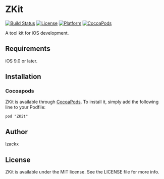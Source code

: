 # ZKit

[![Build Status](https://travis-ci.org/lzackx/ZKit.svg?branch=master)](https://travis-ci.org/lzackx/ZKit)
[![License](https://img.shields.io/badge/License-MIT-lightgrey.svg)](https://github.com/lzackx/ZKit/blob/master/LICENSE)
[![Platform](https://img.shields.io/badge/Platform-iOS%208.0+-66CCFF.svg)](http://cocoapods.org/pods/ZKit)
[![CocoaPods](https://img.shields.io/cocoapods/v/ZKit.svg)](http://cocoapods.org/pods/ZKit)

A tool kit for iOS development.

## Requirements

iOS 9.0 or later.

## Installation

### Cocoapods

ZKit is available through [CocoaPods](http://cocoapods.org). To install it, simply add the following line to your Podfile:

```
pod "ZKit"
```

## Author

lzackx

## License

ZKit is available under the MIT license. See the LICENSE file for more info.
